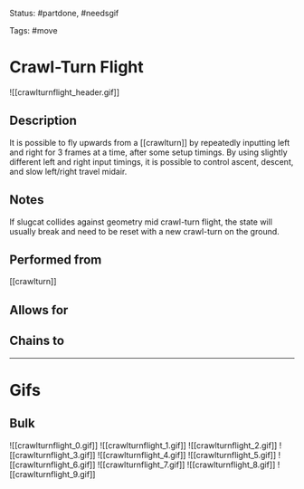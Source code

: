 Status: #partdone, #needsgif 

Tags: #move

# Crawl-Turn Flight
![[crawlturnflight_header.gif]]
## Description
It is possible to fly upwards from a [[crawlturn]] by repeatedly inputting left and right for 3 frames at a time, after some setup timings. By using slightly different left and right input timings, it is possible to control ascent, descent, and slow left/right travel midair.

## Notes
If slugcat collides against geometry mid crawl-turn flight, the state will usually break and need to be reset with a new crawl-turn on the ground.

## Performed from
[[crawlturn]]

## Allows for


## Chains to


___
# Gifs
## Bulk
![[crawlturnflight_0.gif]]
![[crawlturnflight_1.gif]]
![[crawlturnflight_2.gif]]
![[crawlturnflight_3.gif]]
![[crawlturnflight_4.gif]]
![[crawlturnflight_5.gif]]
![[crawlturnflight_6.gif]]
![[crawlturnflight_7.gif]]
![[crawlturnflight_8.gif]]
![[crawlturnflight_9.gif]]